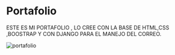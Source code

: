 # Portafolio

ESTE ES MI PORTAFOLIO , LO CREE CON LA BASE DE HTML,CSS ,BOOSTRAP Y CON DJANGO PARA EL MANEJO DEL CORREO.

![portafolio](https://user-images.githubusercontent.com/68951203/117091301-2cb51600-ad31-11eb-8a71-157a294f3df0.jpg)

